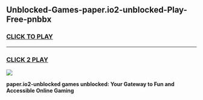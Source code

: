 
## Unblocked-Games-paper.io2-unblocked-Play-Free-pnbbx
<h3>
<a href="https://premium76.site?title=paper.io2-unblocked&ref=18A1">CLICK TO PLAY</a></h3>
<hr>

<h3>
<a href="https://premium76.site?title=paper.io2-unblocked&ref=18A1">CLICK 2 PLAY</a>
  
</h3>

<a href="https://premium76.site?title=paper.io2-unblocked&ref=18A1"><img src="https://clearcache.store/games.png"></a>


**paper.io2-unblocked games unblocked: Your Gateway to Fun and Accessible Online Gaming**
